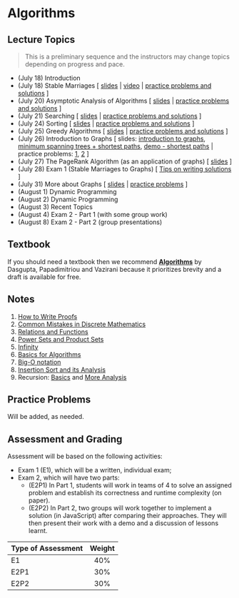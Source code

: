 # Algorithms

## Lecture Topics

> This is a preliminary sequence and the instructors may change topics depending on progress and pace.

- (July 18) Introduction
- (July 18) Stable Marriages [ [slides](https://docs.google.com/presentation/d/1YvJ7-r0ABGU8POBdU1feHQngT1RjnJO-8Y7yESPRUJk/edit?usp=sharing) | [video](https://www.loom.com/share/d8bb069e43464ef9b86c3a9cb5e4bb6a?sid=a6244cba-2e1d-4786-bd73-5f3ea865955c) | [practice problems and solutions](https://drive.google.com/file/d/1Fh0jf6oQTzwTUktCuBOEkKPack9fISHX/view?usp=sharing) ]
- (July 20) Asymptotic Analysis of Algorithms [ [slides](https://drive.google.com/file/d/1TOeCYX8L3EDBNPLCwy2zpEvObjSwXJJO/view?usp=sharing) | [practice problems and solutions](https://drive.google.com/file/d/1Y18wfDjfFwTZWFsoAKH86nTs0dd-J_P5/view?usp=sharing) ]
- (July 21) Searching [ [slides](https://drive.google.com/file/d/1NNMajrnBWY8PEkxaOf0m787eYxgR9mMk/view?usp=sharing) | [practice problems and solutions](https://drive.google.com/file/d/1_cbciefRH8TEbdpzSRRHXNmegGPgkkXN/view?usp=sharing) ]
- (July 24) Sorting [ [slides](https://drive.google.com/file/d/1eXYu1sdnwRdRWeQf95hJ4O3y1p7POFRg/view?usp=sharing) | [practice problems and solutions](https://drive.google.com/file/d/1YqyD-OsrvRhDZLxM5gcRnzGge0rpq0BQ/view?usp=sharing) ]
- (July 25) Greedy Algorithms [ [slides](https://drive.google.com/file/d/1ftwhXnCmJSfUkkmuUQp3_OdoO1NOn87T/view?usp=sharing) | [practice problems and solutions](https://drive.google.com/file/d/1CRclz0MMF_sLBduNCNfDhTOIAEosa2kx/view?usp=sharing) ]
- (July 26) Introduction to Graphs [ slides: [introduction to graphs](https://docs.google.com/presentation/d/1QIPIK27BkbgFOmRtiFSeTsb6jd8xfbY7JDI2sRIeQ30/edit?usp=sharing), [minimum spanning trees + shortest paths](https://docs.google.com/presentation/d/1TxnaAP83luUpNwmi8kKeHZaj9x494WYge5Rti8jCHJM/edit?usp=sharing), [demo - shortest paths](https://docs.google.com/presentation/d/1q44keCcm1kyOvIYZSbi-rkNL0bMGFfAY602QHhftIzc/edit?usp=sharing) | practice problems: [1](https://docs.google.com/presentation/d/1-7QAQ4Vk-vl-31RYiQA0N3PDqkQBpoqxR_72jNovZ_o/edit?usp=sharing), [2](https://drive.google.com/file/d/10_rFw3-aInCQEqrNNUoPL1eF5CIb87aQ/view?usp=sharing) ]
- (July 27) The PageRank Algorithm (as an application of graphs) [ [slides](https://drive.google.com/file/d/1TGCedXSH_z8kjHD74soGa-hJQMcq22kv/view?usp=sharing) ]
- (July 28) Exam 1 (Stable Marriages to Graphs) [ [Tips on writing solutions](https://drive.google.com/file/d/1TJcxM_zhRHasOsdQti7hFvHTWXaF_jb3/view?usp=sharing) ]
- (July 31) More about Graphs [ [slides](https://github.com/ubc-vsp23/classroom) | [practice problems](https://drive.google.com/file/d/10wLvrKzrJLhKu1H_b8TNic_drGHxnYvN/view?usp=sharing) ]
- (August 1) Dynamic Programming
- (August 2) Dynamic Programming
- (August 3) Recent Topics
- (August 4) Exam 2 - Part 1 (with some group work)
- (August 8) Exam 2 - Part 2 (group presentations)


## Textbook

If you should need a textbook then we recommend [**Algorithms**](http://algorithmics.lsi.upc.edu/docs/Dasgupta-Papadimitriou-Vazirani.pdf) by Dasgupta, Papadimitriou and Vazirani because it prioritizes brevity and a draft is available for free.

## Notes

1. [How to Write Proofs](notes/0-proofwriting.pdf)
2. [Common Mistakes in Discrete Mathematics](notes/0-mistakes.pdf)
3. [Relations and Functions](notes/0-relations+functions.pdf)
4. [Power Sets and Product Sets](notes/0-power+product.pdf)
5. [Infinity](notes/0-Notes-infinity.pdf)
6. [Basics for Algorithms](notes/1-algorithms.pdf)
7. [Big-O notation](notes/2-big-oh.pdf)
8. [Insertion Sort and its Analysis](notes/3-InsertionSort.pdf)
9. Recursion: [Basics](notes/recursion.pdf) and [More Analysis](notes/recursion2.pdf)

## Practice Problems

Will be added, as needed.


## Assessment and Grading

Assessment will be based on the following activities:
- Exam 1 (E1), which will be a written, individual exam;
- Exam 2, which will have two parts:
    - (E2P1) In Part 1, students will work in teams of 4 to solve an assigned problem and establish its correctness and runtime complexity (on paper).
    - (E2P2) In Part 2, two groups will work together to implement a solution (in JavaScript) after comparing their approaches. They will then present their work with a demo and a discussion of lessons learnt.

| Type of Assessment | Weight |
| ------------------ | :-------: |
| E1 | 40% |
| E2P1 | 30% |
| E2P2 | 30% |
